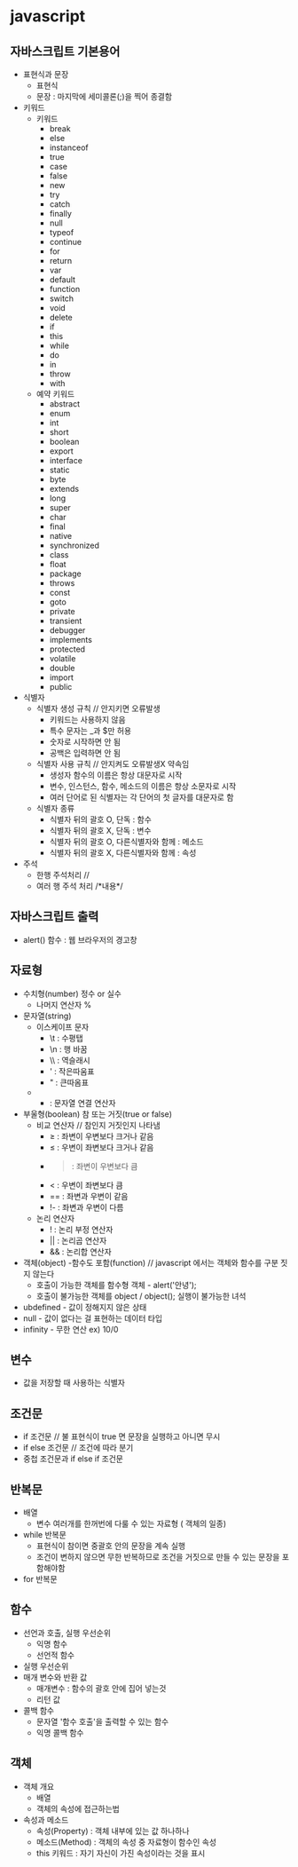# javascript

## 자바스크립트 기본용어

- 표현식과 문장
    - 표현식
    - 문장 : 마지막에 세미콜론(;)을 찍어 종결함
- 키워드
    - 키워드
        - break
        - else
        - instanceof
        - true
        - case
        - false
        - new
        - try
        - catch
        - finally
        - null
        - typeof
        - continue
        - for
        - return
        - var
        - default
        - function
        - switch
        - void
        - delete
        - if
        - this
        - while
        - do
        - in
        - throw
        - with
    - 예약 키워드
        - abstract
        - enum
        - int
        - short
        - boolean
        - export
        - interface
        - static
        - byte
        - extends
        - long
        - super
        - char
        - final
        - native
        - synchronized
        - class
        - float
        - package
        - throws
        - const
        - goto
        - private
        - transient
        - debugger
        - implements
        - protected
        - volatile
        - double
        - import
        - public
- 식별자
    - 식별자 생성 규칙 // 안지키면 오류발생
        - 키워드는 사용하지 않음
        - 특수 문자는 _과 $만 허용
        - 숫자로 시작하면 안 됨
        - 공백은 입력하면 안 됨
    - 식별자 사용 규칙 // 안지켜도 오류발생X  약속임
        - 생성자 함수의 이름은 항상 대문자로 시작
        - 변수, 인스턴스, 함수, 메소드의 이름은 항상 소문자로 시작
        - 여러 단어로 된 식별자는 각 단어의 첫 글자를 대문자로 함
    - 식별자 종류
        - 식별자 뒤의 괄호 O, 단독 : 함수
        - 식별자 뒤의 괄호 X, 단독 : 변수
        - 식별자 뒤의 괄호 O, 다른식별자와 함께 : 메소드
        - 식별자 뒤의 괄호 X, 다른식별자와 함께 : 속성
- 주석
    - 한행 주석처리 //
    - 여러 행 주석 처리 /\*내용*/

## 자바스크립트 출력

- alert() 함수 : 웹 브라우저의 경고창

## 자료형

- 수치형(number) 정수 or 실수
    - 나머지 연산자  %
- 문자열(string)
    - 이스케이프 문자
        - \t : 수평탭
        - \n : 행 바꿈
        - \\\ : 역슬래시
        - \' : 작은따움표
        - \" : 큰따옴표
    - + : 문자열 연결 연산자
- 부울형(boolean) 참 또는 거짓(true or false)
    - 비교 연산자 // 참인지 거짓인지 나타냄
        - ≥ : 좌변이 우변보다 크거나 같음
        - ≤ : 우변이 좌변보다 크거나 같음
        - > : 좌변이 우변보다 큼
        - < : 우변이 좌변보다 큼
        - == : 좌변과 우변이 같음
        - !- : 좌변과 우변이 다름
    - 논리 연산자
        - ! : 논리 부정 연산자
        - || : 논리곱 연산자
        - && : 논리합 연산자
- 객체(object) -함수도 포함(function) // javascript 에서는 객체와 함수를 구분 짓지 않는다
    - 호출이 가능한 객체를 함수형 객체 - alert('안녕');
    - 호출이 불가능한 객체를 object / object(); 실행이 불가능한 녀석
- ubdefined - 값이 정해지지 않은 상태
- null - 값이 없다는 걸 표현하는 데이터 타입
- infinity - 무한 연산 ex) 10/0

## 변수

- 값을 저장할 때 사용하는 식별자

## 조건문

- if 조건문 // 불 표현식이 true 면 문장을 실행하고 아니면 무시
- if else 조건문 //  조건에 따라 분기
- 중첩 조건문과 if else if 조건문

## 반복문

- 배열
    - 변수 여러개를 한꺼번에 다룰 수 있는 자료형 ( 객체의 일종)
- while 반복문
    - 표현식이 참이면 중괄호 안의 문장을 계속 실행
    - 조건이 변하지 않으면 무한 반복하므로 조건을 거짓으로 만들 수 있는 문장을 포함해야함
- for 반복문

## 함수

- 선언과 호출, 실행 우선순위
    - 익명 함수
    - 선언적 함수
- 실행 우선순위
- 매개 변수와 반환 값
    - 매개변수 : 함수의 괄호 안에 집어 넣는것
    - 리턴 값
- 콜백 함수
    - 문자열 '함수 호출'을 출력할 수 있는 함수
    - 익명 콜백 함수

## 객체

- 객체 개요
    - 배열
    - 객체의 속성에 접근하는법
- 속성과 메소드
    - 속성(Property) : 객체 내부에 있는 값 하나하나
    - 메소드(Method) : 객체의 속성 중 자료형이 함수인 속성
    - this 키워드 : 자기 자신이 가진 속성이라는 것을 표시
